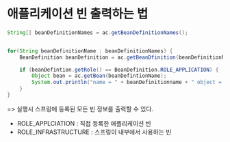 # 애플리케이션 빈 출력하는 법

```java
String[] beanDefinitionNames = ac.getBeanDefinitionNames();


for(String beanDefinitionName : beanDefinitionNames) {
    BeanDefinition beanDefinition = ac.getBeanDfinition(beanDefinitionName);

    if (beanDefintion.getRole() == BeanDefinition.ROLE_APPLICATION) {
        Object bean = ac.getBean(beanDefintionName);
        System.out.println("name = " + beanDefinitionname + " object = " + bean);
    }
}


```

=> 실행시 스프링에 등록된 모든 빈 정보를 출력할 수 있다.

- ROLE_APPLCIATION : 직접 등록한 애플리케이션 빈
- ROLE_INFRASTRUCTURE : 스프링이 내부에서 사용하는 빈
